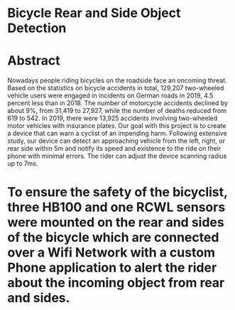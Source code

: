 # Bicycle Rear and Side Object Detection
# Abstract
Nowadays people riding bicycles on the roadside face an oncoming threat. Based on the statistics on bicycle accidents in total, 129,207 two-wheeled vehicle users were engaged in incidents on German roads in 2019, 4.5 percent less than in 2018. The number of motorcycle accidents declined by about 9%, from 31,419 to 27,927, while the number of deaths reduced from 619 to 542. In 2019, there were 13,925 accidents involving two-wheeled motor vehicles with insurance plates. Our goal with this project is to create a device that can warn a cyclist of an impending harm. Following extensive study, our device can detect an approaching vehicle from the left, right, or rear side within 5m and notify its speed and existence to the ride on their phone with minimal errors. The rider can adjust the device scanning radius up to 7ms.

# To ensure the safety of the bicyclist, three HB100 and one RCWL sensors were mounted on the rear and sides of the bicycle which are connected over a Wifi Network with a custom Phone application to alert the rider about the incoming object from rear and sides.